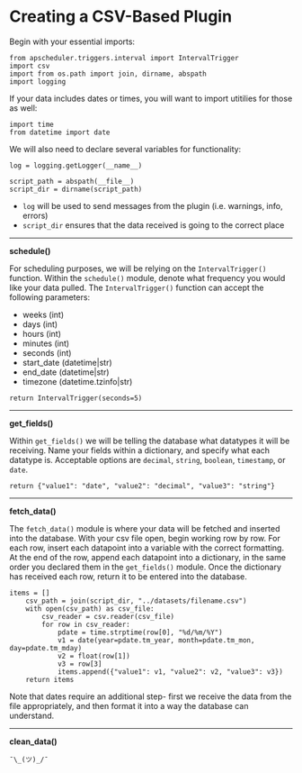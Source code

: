 # Creating a CSV-Based Plugin

Begin with your essential imports:
```
from apscheduler.triggers.interval import IntervalTrigger
import csv 
import from os.path import join, dirname, abspath
import logging
```

If your data includes dates or times, you will want to import utitilies for those as well:
```
import time
from datetime import date
```

We will also need to declare several variables for functionality:
```
log = logging.getLogger(__name__)

script_path = abspath(__file__)
script_dir = dirname(script_path)
```

-   `log` will be used to send messages from the plugin (i.e. warnings, info, errors)
-   `script_dir` ensures that the data received is going to the correct place

---

**schedule()**

For scheduling purposes, we will be relying on the `IntervalTrigger()` function. Within the 
`schedule()` module, denote what frequency you would like your data pulled. The `IntervalTrigger()` function can accept the following parameters:
-   weeks (int)
-   days (int)
-   hours (int) 
-   minutes (int)
-   seconds (int)
-   start_date (datetime|str)
-   end_date (datetime|str)
-   timezone (datetime.tzinfo|str)

```
return IntervalTrigger(seconds=5)
```

---

**get_fields()**


Within `get_fields()` we will be telling the database what datatypes it will be receiving. Name your 
fields within a dictionary, and specify what each datatype is. Acceptable options are `decimal`, 
`string`, `boolean`, `timestamp`, or `date`.
```
return {"value1": "date", "value2": "decimal", "value3": "string"}
```

---

**fetch_data()**


The `fetch_data()` module is where your data will be fetched and inserted into the database. With your csv file open, begin working row by row. For each row, insert each datapoint into a variable with the correct formatting. At the end of the row, append each datapoint into a dictionary, in the same order you declared them in the `get_fields()` module. Once the dictionary has received each row, return it to be entered into the database.

```
items = []
    csv_path = join(script_dir, "../datasets/filename.csv")
    with open(csv_path) as csv_file:
        csv_reader = csv.reader(csv_file)
        for row in csv_reader:
            pdate = time.strptime(row[0], "%d/%m/%Y")
            v1 = date(year=pdate.tm_year, month=pdate.tm_mon, day=pdate.tm_mday)
            v2 = float(row[1])
            v3 = row[3]
            items.append({"value1": v1, "value2": v2, "value3": v3})
    return items
```

Note that dates require an additional step- first we receive the data from the file appropriately, and then format it into a way the database can understand.

---

**clean_data()**

`¯\_(ツ)_/¯`